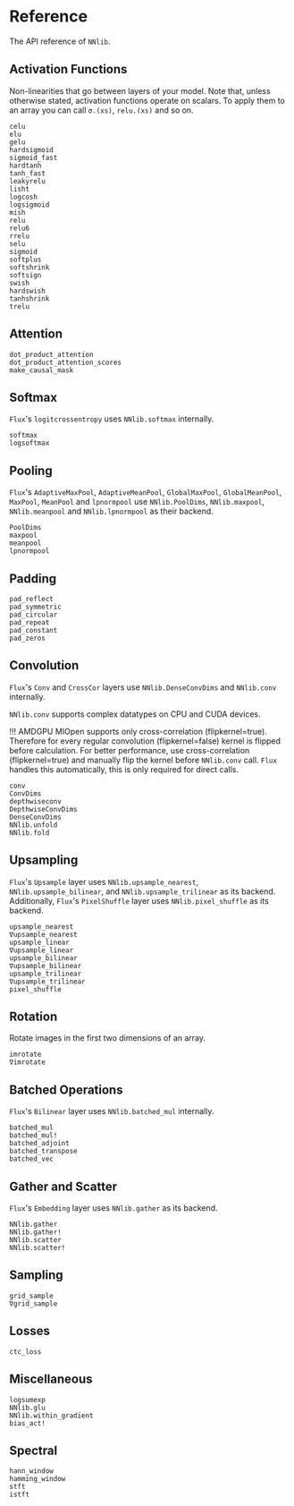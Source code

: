 # Reference

The API reference of `NNlib`.

## Activation Functions

Non-linearities that go between layers of your model. Note that, unless otherwise stated, activation functions operate on scalars. To apply them to an array you can call `σ.(xs)`, `relu.(xs)` and so on.

```@docs
celu
elu
gelu
hardsigmoid
sigmoid_fast
hardtanh
tanh_fast
leakyrelu
lisht
logcosh
logsigmoid
mish
relu
relu6
rrelu
selu
sigmoid
softplus
softshrink
softsign
swish
hardswish
tanhshrink
trelu
```

## Attention 

```@docs
dot_product_attention
dot_product_attention_scores
make_causal_mask
```

## Softmax

`Flux`'s `logitcrossentropy` uses `NNlib.softmax` internally.

```@docs
softmax
logsoftmax
```

## Pooling

`Flux`'s `AdaptiveMaxPool`, `AdaptiveMeanPool`, `GlobalMaxPool`, `GlobalMeanPool`, `MaxPool`, `MeanPool` and `lpnormpool` use `NNlib.PoolDims`, `NNlib.maxpool`, `NNlib.meanpool` and `NNlib.lpnormpool` as their backend.

```@docs
PoolDims
maxpool
meanpool
lpnormpool
```

## Padding

```@docs
pad_reflect
pad_symmetric
pad_circular
pad_repeat
pad_constant
pad_zeros
```

## Convolution

`Flux`'s `Conv` and `CrossCor` layers use `NNlib.DenseConvDims` and `NNlib.conv` internally.

`NNlib.conv` supports complex datatypes on CPU and CUDA devices.

!!! AMDGPU MIOpen supports only cross-correlation (flipkernel=true).
    Therefore for every regular convolution (flipkernel=false)
    kernel is flipped before calculation.
    For better performance, use cross-correlation (flipkernel=true)
    and manually flip the kernel before `NNlib.conv` call.
    `Flux` handles this automatically, this is only required for direct calls.

```@docs
conv
ConvDims
depthwiseconv
DepthwiseConvDims
DenseConvDims
NNlib.unfold
NNlib.fold
```

## Upsampling

`Flux`'s `Upsample` layer uses `NNlib.upsample_nearest`, `NNlib.upsample_bilinear`, and `NNlib.upsample_trilinear` as its backend. Additionally, `Flux`'s `PixelShuffle` layer uses `NNlib.pixel_shuffle` as its backend.

```@docs
upsample_nearest
∇upsample_nearest
upsample_linear
∇upsample_linear
upsample_bilinear
∇upsample_bilinear
upsample_trilinear
∇upsample_trilinear
pixel_shuffle
```

## Rotation
Rotate images in the first two dimensions of an array.

```@docs
imrotate
∇imrotate
```

## Batched Operations

`Flux`'s `Bilinear` layer uses `NNlib.batched_mul` internally.

```@docs
batched_mul
batched_mul!
batched_adjoint
batched_transpose
batched_vec
```

## Gather and Scatter

`Flux`'s `Embedding` layer uses `NNlib.gather` as its backend.

```@docs
NNlib.gather
NNlib.gather!
NNlib.scatter
NNlib.scatter!
```

## Sampling

```@docs
grid_sample
∇grid_sample
```

## Losses

```@docs
ctc_loss
```

## Miscellaneous

```@docs
logsumexp
NNlib.glu
NNlib.within_gradient
bias_act!
```

## Spectral

```@docs
hann_window
hamming_window
stft
istft
```
